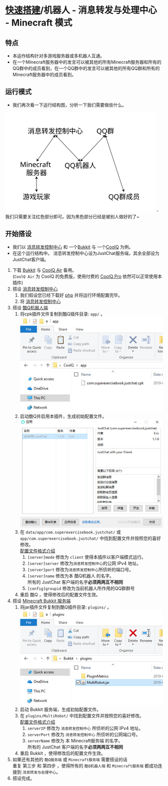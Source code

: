 # [快速搭建](../)/机器人 - 消息转发与处理中心 - Minecraft 模式

## 特点
- 本运作结构针对多游戏服务器或多机器人互通。
- 在一个Minecraft服务器中的发言可以被其他的所有Minecraft服务器和所有的QQ群中的成员看到，在一个QQ群中的发言可以被其他的所有QQ群和所有的Minecraft服务器中的成员看到。

## 运行模式
- 我们再次看一下运行结构图，分析一下我们需要做些什么。  
<img src="image/structure2.svg" width="480"/>
- 我们只需要关注红色部分即可。因为黑色部分已经是被别人做好的了~

## 开始搭设
- 我们以 [消息转发控制中心](../../install/php/) 和 一个[Bukkit](../../install/bukkit/) 与 一个[CoolQ](../../install/coolq/) 为例。
- 在这个运行结构中。 消息转发控制中心设为JustChat服务端，其余全部设为JustChat客户端。
1. 下载 [Bukkit](https://bukkit.org) 与 [CoolQ Air](https://cq.im/air) 备用。   
(`CoolQ Air` 为 CoolQ 的免费版，使用付费的 [CoolQ Pro](https://cq.im/pro) 依然可以正常使用本插件)
1. 搭设 [消息转发控制中心](../../install/php)
	1. 我们假设您已经下载好 [php](http://www.php.net/) 并将运行环境配置完毕。
	1. 将 [消息转发控制中心](../../install/php/#配置)
1. 搭设 [酷Q机器人端](../../install/coolq)
	1. 将cpk插件文件复制到酷Q插件目录: `app/` 。  
	![](../image/cq_0.jpg)
	1. 启动酷Q并启用本插件，生成初始配置文件。  
	![](../image/cq_1.jpg)
	1. 在 `data/app/com.superexercisebook.justchat/` 或 `app/com.superexercisebook.justchat/` 中找到配置文件并按照您的喜好修改。  
	[配置文件格式介绍](../../install/coolq/#配置文件)  
		1. `[server]mode` 修改为 `client` 使得本插件以客户端模式运行。
		1. `[server]server` 修改为`消息转发控制中心`的公网 IPv4 地址。
		1. `[server]port` 修改为`消息转发控制中心`所侦听的端口号。
		1. `[server]name` 修改为本 酷Q机器人 的名字。  
		所有的 JustChat 客户端的名字**必须两两互不相同**
		1. `[config]groupid` 修改为当前机器人所作用的QQ群群号
	1. 重启 酷Q ，使得修改后的配置文件生效。
1. 搭设 [Minecraft Bukkit 服务端](../../install/bukkit/)
	1. 将jar插件文件复制到酷Q插件目录: `plugins/` 。  
	![](../image/bukkit_0.jpg)
	1. 启动 Bukkit 服务端，生成初始配置文件。
	1. 在 `plugins/MultiRobot/`  中找到配置文件并按照您的喜好修改。  
	[配置文件格式介绍](../../install/bukkit/#配置文件)  
		1. `serverIP` 修改为 `消息转发控制中心` 所侦听的公网 IPv4 地址。
		1. `serverPort` 修改为 `消息转发控制中心` 所侦听的公网端口号。
		1. `serverName` 修改为 本 Minecraft服务端 的名字。   
		所有的 JustChat 客户端的名字**必须两两互不相同**
	1. 重启 Bukkit ，使得修改后的配置文件生效。
1. 如果还有其他的 `酷Q服务端` 或 `Minecraft服务端` 需要搭设的话  
重复 第三步 和 第四步 ，使得所有的 `酷Q机器人端` 和 `Minecraft服务端` 都成功连接到 `消息转发与处理中心`。
1. 搭设完成。